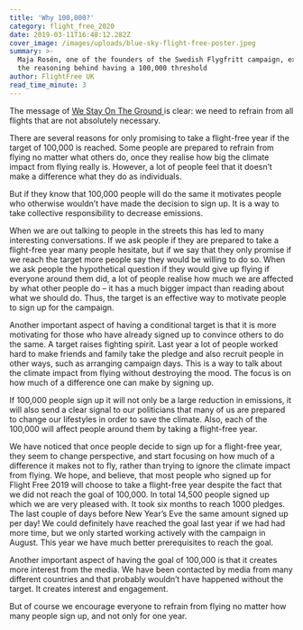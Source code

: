 ```yaml
---
title: 'Why 100,000?'
category: flight_free_2020
date: 2019-03-11T16:48:12.282Z
cover_image: /images/uploads/blue-sky-flight-free-poster.jpeg
summary: >-
  Maja Rosén, one of the founders of the Swedish Flygfritt campaign, explains
  the reasoning behind having a 100,000 threshold
author: FlightFree UK
read_time_minute: 3
---
```

The message of [We Stay On The Ground ](https://westayontheground.blogspot.com/)is clear: we need to refrain from all flights that are not absolutely necessary.



There are several reasons for only promising to take a flight-free year if the target of 100,000 is reached. Some people are prepared to refrain from flying no matter what others do, once they realise how big the climate impact from flying really is. However, a lot of people feel that it doesn’t make a difference what they do as individuals. 



But if they know that 100,000 people will do the same it motivates people who otherwise wouldn’t have made the decision to sign up. It is a way to take collective responsibility to decrease emissions. 



When we are out talking to people in the streets this has led to many interesting conversations. If we ask people if they are prepared to take a flight-free year many people hesitate, but if we say that they only promise if we reach the target more people say they would be willing to do so. When we ask people the hypothetical question if they would give up flying if everyone around them did, a lot of people realise how much we are affected by what other people do – it has a much bigger impact than reading about what we should do. Thus, the target is an effective way to motivate people to sign up for the campaign.



Another important aspect of having a conditional target is that it is more motivating for those who have already signed up to convince others to do the same. A target raises fighting spirit. Last year a lot of people worked hard to make friends and family take the pledge and also recruit people in other ways, such as arranging campaign days. This is a way to talk about the climate impact from flying without destroying the mood. The focus is on how much of a difference one can make by signing up. 



If 100,000 people sign up it will not only be a large reduction in emissions, it will also send a clear signal to our politicians that many of us are prepared to change our lifestyles in order to save the climate. Also, each of the 100,000 will affect people around them by taking a flight-free year.



We have noticed that once people decide to sign up for a flight-free year, they seem to change perspective, and start focusing on how much of a difference it makes not to fly, rather than trying to ignore the climate impact from flying. We hope, and believe, that most people who signed up for Flight Free 2019 will choose to take a flight-free year despite the fact that we did not reach the goal of 100,000. In total 14,500 people signed up which we are very pleased with. It took six months to reach 1000 pledges. The last couple of days before New Year’s Eve the same amount signed up per day! We could definitely have reached the goal last year if we had had more time, but we only started working actively with the campaign in August. This year we have much better prerequisites to reach the goal. 



Another important aspect of having the goal of 100,000 is that it creates more interest from the media. We have been contacted by media from many different countries and that probably wouldn’t have happened without the target. It creates interest and engagement. 

 

But of course we encourage everyone to refrain from flying no matter how many people sign up, and not only for one year.

